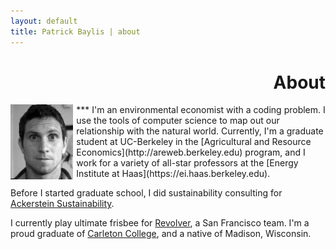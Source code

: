 ```yaml
---
layout: default
title: Patrick Baylis | about
---
```

<h1 align="right">About</h1>
***
<img src="images/pbaylis_head_bw.jpg" alt="headshot" height="120px" class="shadow" style="float:left; margin:0 5px 0 0;" />
I'm an environmental economist with a coding problem. I use the tools of computer science to map out our relationship with the natural world. Currently, I'm a graduate student at UC-Berkeley in the [Agricultural and Resource Economics](http://areweb.berkeley.edu) program, and I work for a variety of all-star professors at the [Energy Institute at Haas](https://ei.haas.berkeley.edu). 

Before I started graduate school, I did sustainability consulting for [Ackerstein Sustainability](http://www.ackersteinsustainability.com). 

I currently play ultimate frisbee for [Revolver](http://www.revolverultimate.com), a San Francisco team. I'm a proud graduate of [Carleton College](http://www.carleton.edu), and a native of Madison, Wisconsin.